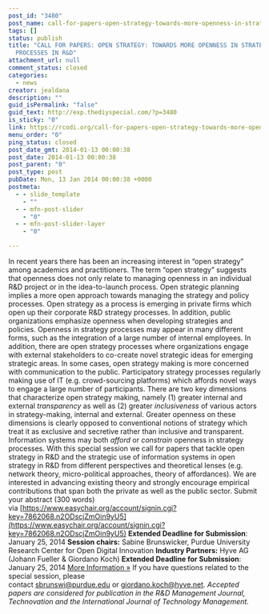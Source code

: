 ```yaml
---
post_id: "3480"
post_name: call-for-papers-open-strategy-towards-more-openness-in-strategy-processes-in-rd
tags: []
status: publish
title: "CALL FOR PAPERS: OPEN STRATEGY: TOWARDS MORE OPENNESS IN STRATEGY
  PROCESSES IN R&D"
attachment_url: null
comment_status: closed
categories:
  - news
creator: jealdana
description: ""
guid_isPermalink: "false"
guid_text: http://exp.thediyspecial.com/?p=3480
is_sticky: "0"
link: https://rcodi.org/call-for-papers-open-strategy-towards-more-openness-in-strategy-processes-in-rd/
menu_order: "0"
ping_status: closed
post_date_gmt: 2014-01-13 00:00:38
post_date: 2014-01-13 00:00:38
post_parent: "0"
post_type: post
pubDate: Mon, 13 Jan 2014 00:00:38 +0000
postmeta:
  - - slide_template
    - ""
  - - mfn-post-slider
    - "0"
  - - mfn-post-slider-layer
    - "0"

---
```

In recent years there has been an increasing interest in “open strategy” among academics and practitioners. The term “open strategy” suggests that openness does not only relate to managing openness in an individual R&D project or in the idea-to-launch process. Open strategic planning implies a more open approach towards managing the strategy and policy processes. Open strategy as a process is emerging in private firms which open up their corporate R&D strategy processes. In addition, public organizations emphasize openness when developing strategies and policies. Openness in strategy processes may appear in many different forms, such as the integration of a large number of internal employees. In addition, there are open strategy processes where organizations engage with external stakeholders to co-create novel strategic ideas for emerging strategic areas. In some cases, open strategy making is more concerned with communication to the public. Participatory strategy processes regularly making use of IT (e.g. crowd-sourcing platforms) which affords novel ways to engage a large number of participants. There are two key dimensions that characterize open strategy making, namely (1) greater internal and external _transparency_ as well as (2) greater _inclusiveness_ of various actors in strategy-making, internal and external. Greater openness on these dimensions is clearly opposed to conventional notions of strategy which treat it as exclusive and secretive rather than inclusive and transparent. Information systems may both _afford_ or _constrain_ openness in strategy processes. With this special session we call for papers that tackle open strategy in R&D and the strategic use of information systems in open strategy in R&D from different perspectives and theoretical lenses (e.g. network theory, micro-political approaches, theory of affordances). We are interested in advancing existing theory and strongly encourage empirical contributions that span both the private as well as the public sector. Submit your abstract (300 words) via [https://www.easychair.org/account/signin.cgi?key=7862068.n2ODscjZmOin9yU5](https://www.easychair.org/account/signin.cgi?key=7862068.n2ODscjZmOin9yU5) **Extended Deadline for Submission**: January 25, 2014 **Session chairs:** Sabine Brunswicker, Purdue University Research Center for Open Digital Innovation **Industry Partners:** Hyve AG (Johann Fueller & Giordano Koch) **Extended Deadline for Submission**: January 25, 2014 [More Information »](http://www.rnd2014.iao.fraunhofer.de/en/r-d-management-conference-2014.html) If you have questions related to the special session, please contact [sbrunswi@purdue.edu](mailto:sbrunswi@purdue.edu "sbrunswi@purdue.edu") or [giordano.koch@hyve.net](mailto:giordano.koch@hyve.net "giordano.koch@hyve.net"). _Accepted papers are considered for publication in the R&D Management Journal, Technovation and the International Journal of Technology Management._
